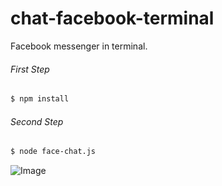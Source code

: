 # chat-facebook-terminal
Facebook messenger in terminal.

###### First Step
```sh
$ npm install
```
###### Second Step
```sh
$ node face-chat.js
```
 ![Image](https://raw.githubusercontent.com/TonyFreire/chat-facebook-terminal/master/images/Screen%20Shot%202016-02-18%20at%2022.08.13.png)